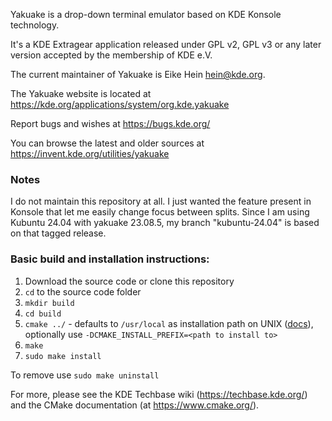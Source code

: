 Yakuake is a drop-down terminal emulator based on KDE Konsole technology.


It's a KDE Extragear application released under GPL v2, GPL v3 or any later
version accepted by the membership of KDE e.V.

The current maintainer of Yakuake is Eike Hein <hein@kde.org>.


The Yakuake website is located at https://kde.org/applications/system/org.kde.yakuake

Report bugs and wishes at https://bugs.kde.org/

You can browse the latest and older sources at https://invent.kde.org/utilities/yakuake

### Notes

I do not maintain this repository at all. 
I just wanted the feature present in Konsole that let me easily change focus between splits.
Since I am using Kubuntu 24.04 with yakuake 23.08.5, my branch "kubuntu-24.04" is based on that tagged release.

### Basic build and installation instructions:

1. Download the source code or clone this repository
2. `cd` to the source code folder
3. `mkdir build`
4. `cd build`
5. `cmake ../` - defaults to `/usr/local` as installation path on UNIX ([docs](https://cmake.org/cmake/help/latest/variable/CMAKE_INSTALL_PREFIX.html)), optionally use `-DCMAKE_INSTALL_PREFIX=<path to install to>`
6. `make`
7. `sudo make install`

To remove use `sudo make uninstall`

For more, please see the KDE Techbase wiki (https://techbase.kde.org/) and
the CMake documentation (at https://www.cmake.org/).
